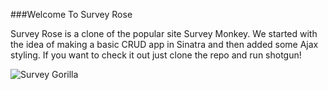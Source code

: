 ###Welcome To Survey Rose

Survey Rose is a clone of the popular site Survey Monkey.  We started with the idea of making a basic CRUD app in Sinatra and then added some Ajax styling.  If you want to check it out just clone the repo and run shotgun!

![Survey Gorilla](http://media.houseofcards.co.uk/media/catalog/product/cache/1/image/398x398/9df78eab33525d08d6e5fb8d27136e95/z/c/zc3420.jpg)